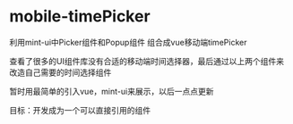 # mobile-timePicker
利用mint-ui中Picker组件和Popup组件 组合成vue移动端timePicker

查看了很多的UI组件库没有合适的移动端时间选择器，最后通过以上两个组件来改造自己需要的时间选择组件

暂时用最简单的引入vue，mint-ui来展示，以后一点点更新

目标：开发成为一个可以直接引用的组件
